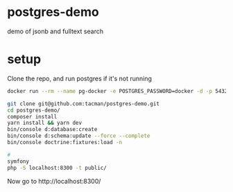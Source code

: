 # postgres-demo
demo of jsonb and fulltext search

# setup

Clone the repo, and run postgres if it's not running
```bash
docker run --rm --name pg-docker -e POSTGRES_PASSWORD=docker -d -p 5432:5432 -v $HOME/docker/volumes/postgres15:/var/lib/postgresql/data postgres:15

git clone git@github.com:tacman/postgres-demo.git
cd postgres-demo/
composer install
yarn install && yarn dev
bin/console d:database:create
bin/console d:schema:update --force --complete
bin/console doctrine:fixtures:load -n

# 
symfony 
php -S localhost:8300 -t public/
```

Now go to http://localhost:8300/





